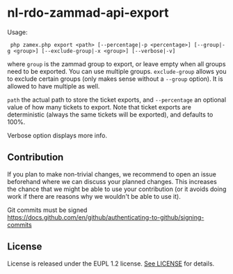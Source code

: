 # nl-rdo-zammad-api-export

Usage:

     php zamex.php export <path> [--percentage|-p <percentage>] [--group|-g <group>] [--exclude-group|-x <group>] [--verbose|-v]

where `group` is the zammad group to export, or leave empty when all groups need to be exported.
You can use multiple groups. `exclude-group` allows you to exclude certain groups (only makes sense 
without a `--group` option). It is allowed to have multiple as well.

`path` the actual path to store the ticket exports, and `--percentage` an optional value of how 
many tickets to export. Note that ticket exports are deterministic (always the same tickets will 
be exported), and defaults to 100%. 

Verbose option displays more info.

## Contribution

If you plan to make non-trivial changes, we recommend to open an issue beforehand where we can discuss your planned changes. This increases the chance that we might be able to use your contribution (or it avoids doing work if there are reasons why we wouldn't be able to use it).

Git commits must be signed https://docs.github.com/en/github/authenticating-to-github/signing-commits

## License

License is released under the EUPL 1.2 license. [See LICENSE](LICENSE.txt) for details.
